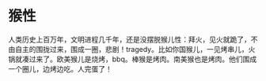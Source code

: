 # 猴性

人类历史上百万年，文明进程几千年，还是没摆脱猴儿性：拜火，见火就跪了，不由自主的围拢过来，围成一圈，悲剧！tragedy。比如你国猴儿，一见烤串儿，火锅就凑过来了。欧美猴儿是烧烤，bbq。棒猴是烤肉。南美猴也是烤肉。他们围成一个圈儿，边烤边吃。人完蛋了！